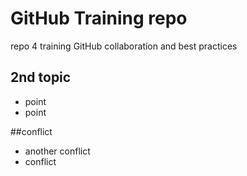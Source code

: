 # GitHub Training repo
repo 4 training GitHub collaboration and best practices

## 2nd topic
- point
- point

##conflict
- another conflict
- conflict
